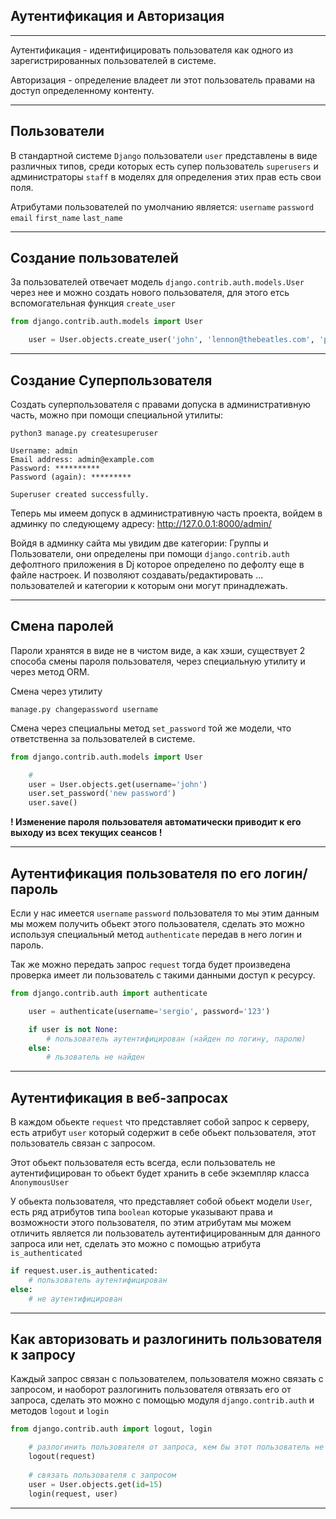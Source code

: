 Аутентификация и Авторизация
---
---
Аутентификация - идентифицировать пользователя как одного из 
зарегистрированных пользователей в системе.

Авторизация - определение владеет ли этот пользователь правами
на доступ определенному контенту.


---
Пользователи
---
В стандартной системе `Django` пользователи `user` представлены в виде
различных типов, среди которых есть супер пользователь `superusers` и
администраторы `staff` в моделях для определения этих прав есть свои
поля.

Атрибутами пользователей по умолчанию является:
`username` `password` `email` `first_name` `last_name`

---
Создание пользователей
---
За пользователей отвечает модель `django.contrib.auth.models.User` 
через нее и можно создать нового пользователя, для этого етсь 
вспомогательная функция `create_user`

```python
from django.contrib.auth.models import User

    user = User.objects.create_user('john', 'lennon@thebeatles.com', 'password')
```

---
Создание Суперпользователя
---
Создать суперпользователя с правами допуска в административную часть,
можно при помощи специальной утилиты:

```
python3 manage.py createsuperuser

Username: admin
Email address: admin@example.com
Password: **********
Password (again): *********

Superuser created successfully.
```

Теперь мы имеем допуск в административную часть проекта, войдем в админку
по следующему адресу: http://127.0.0.1:8000/admin/

Войдя в админку сайта мы увидим две категории: Группы и Пользователи,
они определены при помощи `django.contrib.auth` дефолтного приложения в Dj
которое определено по дефолту еще в файле настроек.
И позволяют создавать/редактировать ... пользователей и категории к которым 
они могут принадлежать.

---
Смена паролей
---
Пароли хранятся в виде не в чистом виде, а как хэши, существует 2 способа 
смены пароля пользователя, через специальную утилиту и через метод ORM.

Смена через утилиту 

    manage.py changepassword username

Смена через специальны метод `set_password` той же модели, что ответственна
за пользователей в системе.

```python
from django.contrib.auth.models import User

    # 
    user = User.objects.get(username='john')
    user.set_password('new password')
    user.save()
```

**! Изменение пароля пользователя автоматически приводит к его
выходу из всех текущих сеансов !**

---
Аутентификация пользователя по его логин/пароль
---
Если у нас имеется `username` `password` пользователя то мы этим 
данным мы можем получить обьект этого пользователя, сделать это можно
используя специальный метод `authenticate` передав в него логин и 
пароль.

Так же можно передать запрос `request` тогда будет произведена проверка
имеет ли пользователь с такими данными доступ к ресурсу.

```python
from django.contrib.auth import authenticate

    user = authenticate(username='sergio', password='123')

    if user is not None:
        # пользователь аутентифицирован (найден по логину, паролю)
    else:
        # льзователь не найден
```
---
Аутентификация в веб-запросах
---
В каждом обьекте `request` что представляет собой запрос к серверу,
есть атрибут `user` который содержит в себе обьект пользователя, этот
пользователь связан с запросом.

Этот обьект пользователя есть всегда, если пользователь не аутентифицирован
то обьект будет хранить в себе экземпляр класса `AnonymousUser`

У обьекта пользователя, что представляет собой обьект модели `User`, есть
ряд атрибутов типа `boolean` которые указывают права и возможности этого 
пользователя, по этим атрибутам мы можем отличить является ли пользователь 
аутентифицированным для данного запроса или нет, сделать это можно с помощью
атрибута `is_authenticated`

```python
if request.user.is_authenticated:
    # пользователь аутентифицирован
else:
    # не аутентифицирован
```

---
Как авторизовать и разлогинить пользователя к запросу
---
Каждый запрос связан с пользователем, пользователя можно связать
с запросом, и наоборот разлогинить пользователя отвязать его от запроса,
сделать это можно с помощью модуля `django.contrib.auth` и методов 
`logout` и `login`

```python
from django.contrib.auth import logout, login

    # разлогинить пользователя от запроса, кем бы этот пользователь не был 
    logout(request)
    
    # связать пользователя с запросом
    user = User.objects.get(id=15)
    login(request, user)
```

---


